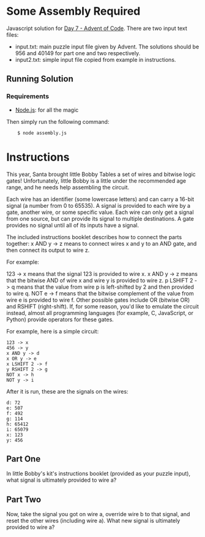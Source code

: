 # Some Assembly Required

Javascript solution for [Day 7 - Advent of Code](http://adventofcode.com/2015/day/7). There are two input text files:

* input.txt: main puzzle input file given by Advent. The solutions should be 956 and 40149 for part one and two respectively.
* input2.txt: simple input file copied from example in instructions.

Running Solution
----------------
### Requirements
*  [Node.js](http://nodejs.org): for all the magic

Then simply run the following command:
```
    $ node assembly.js
 ```

Instructions
============
This year, Santa brought little Bobby Tables a set of wires and bitwise logic gates! Unfortunately, little Bobby is a little under the recommended age range, and he needs help assembling the circuit.

Each wire has an identifier (some lowercase letters) and can carry a 16-bit signal (a number from 0 to 65535). A signal is provided to each wire by a gate, another wire, or some specific value. Each wire can only get a signal from one source, but can provide its signal to multiple destinations. A gate provides no signal until all of its inputs have a signal.

The included instructions booklet describes how to connect the parts together: x AND y -> z means to connect wires x and y to an AND gate, and then connect its output to wire z.

For example:

123 -> x means that the signal 123 is provided to wire x.
x AND y -> z means that the bitwise AND of wire x and wire y is provided to wire z.
p LSHIFT 2 -> q means that the value from wire p is left-shifted by 2 and then provided to wire q.
NOT e -> f means that the bitwise complement of the value from wire e is provided to wire f.
Other possible gates include OR (bitwise OR) and RSHIFT (right-shift). If, for some reason, you'd like to emulate the circuit instead, almost all programming languages (for example, C, JavaScript, or Python) provide operators for these gates.

For example, here is a simple circuit:

```
123 -> x
456 -> y
x AND y -> d
x OR y -> e
x LSHIFT 2 -> f
y RSHIFT 2 -> g
NOT x -> h
NOT y -> i
```
After it is run, these are the signals on the wires:

```
d: 72
e: 507
f: 492
g: 114
h: 65412
i: 65079
x: 123
y: 456
```

Part One
--------
In little Bobby's kit's instructions booklet (provided as your puzzle input), what signal is ultimately provided to wire a?

Part Two
--------
Now, take the signal you got on wire a, override wire b to that signal, and reset the other wires (including wire a). What new signal is ultimately provided to wire a?

